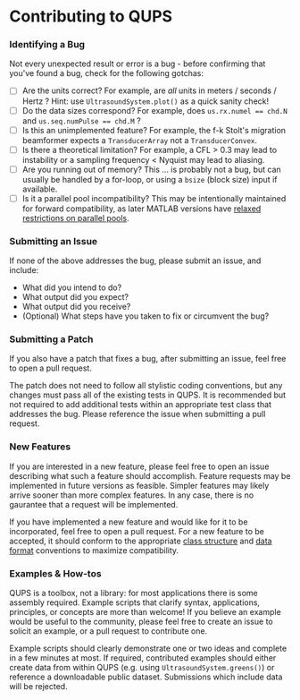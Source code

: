 # Contributing to QUPS
### Identifying a Bug
Not every unexpected result or error is a bug - before confirming that you've found a bug, check for the following gotchas:
- [ ] Are the units correct? For example, are *all* units in meters / seconds / Hertz ? Hint: use `UltrasoundSystem.plot()` as a quick sanity check!
- [ ] Do the data sizes correspond? For example, does `us.rx.numel == chd.N` and `us.seq.numPulse == chd.M` ? 
- [ ] Is this an unimplemented feature? For example, the f-k Stolt's migration beamformer expects a `TransducerArray` not a `TransducerConvex`.
- [ ] Is there a theoretical limitation? For example, a CFL > 0.3 may lead to instability or a sampling frequency < Nyquist may lead to aliasing.
- [ ] Are you running out of memory? This ... is probably not a bug, but can usually be handled by a for-loop, or using a `bsize` (block size) input if available.
- [ ] Is it a parallel pool incompatibility? This may be intentionally maintained for forward compatibility, as later MATLAB versions have [relaxed restrictions on parallel pools](https://www.mathworks.com/help/parallel-computing/release-notes.html).

### Submitting an Issue
If none of the above addresses the bug, please submit an issue, and include:
* What did you intend to do?
* What output did you expect?
* What output did you receive?
* (Optional) What steps have you taken to fix or circumvent the bug?

### Submitting a Patch
If you also have a patch that fixes a bug, after submitting an issue, feel free to open a pull request.

The patch does not need to follow all stylistic coding conventions, but any changes must pass all of the existing tests in QUPS. It is recommended but not required to add additional tests within an appropriate test class that addresses the bug.
Please reference the issue when submitting a pull request.

### New Features
If you are interested in a new feature, please feel free to open an issue describing what such a feature should accomplish.
Feature requests may be implemented in future versions as feasible. Simpler features may likely arrive sooner than more complex features. 
In any case, there is no gaurantee that a request will be implemented.

If you have implemented a new feature and would like for it to be incorporated, feel free to open a pull request.
For a new feature to be accepted, it should conform to the appropriate [class structure](src/README.md#class-structure) and [data format](src/README.md#data-format) conventions to maximize compatibility.

### Examples & How-tos 
QUPS is a toolbox, not a library: for most applications there is some assembly required. 
Example scripts that clarify syntax, applications, principles, or concepts are more than welcome! 
If you believe an example would be useful to the community, please feel free to create an issue to solicit an example, or a pull request to contribute one.

Example scripts should clearly demonstrate one or two ideas and complete in a few minutes at most.
If required, contributed examples should either create data from within QUPS (e.g. using `UltrasoundSystem.greens()`) or reference a downloadable public dataset.
Submissions which include data will be rejected.


